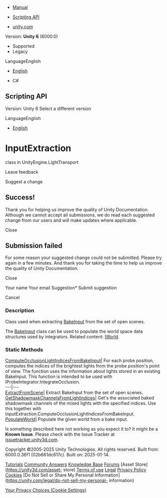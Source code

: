 [ ]()

  * [Manual](../Manual/index.html)
  * [Scripting API](../ScriptReference/index.html)

  * [unity.com](https://unity.com/)

Version: **Unity 6** (6000.0)

  * Supported
  * Legacy

LanguageEnglish

  * [English]()

  * C#

[ ](https://docs.unity3d.com)

## Scripting API

Version: Unity 6 Select a different version

LanguageEnglish

  * [English]()

# InputExtraction

class in UnityEngine.LightTransport

Leave feedback

Suggest a change

## Success!

Thank you for helping us improve the quality of Unity Documentation. Although
we cannot accept all submissions, we do read each suggested change from our
users and will make updates where applicable.

Close

## Submission failed

For some reason your suggested change could not be submitted. Please <a>try
again</a> in a few minutes. And thank you for taking the time to help us
improve the quality of Unity Documentation.

Close

Your name Your email Suggestion* Submit suggestion

Cancel

[ ]()

### Description

Class used when extracting
[BakeInput](LightTransport.InputExtraction.BakeInput.html) from the set of
open scenes.

The [BakeInput](LightTransport.InputExtraction.BakeInput.html) class can be
used to populate the world space data structures used by integrators. Related
content: [IWorld](LightTransport.IWorld.html).

### Static Methods

[ComputeOcclusionLightIndicesFromBakeInput](LightTransport.InputExtraction.ComputeOcclusionLightIndicesFromBakeInput.html)|
For each probe position, computes the indices of the brightest lights from the
probe position's point of view. The function uses the information about lights
stored in an existing BakeInput. This function is intended to be used with
IProbeIntegrator.IntegrateOcclusion.  
---|---  
[ExtractFromScene](LightTransport.InputExtraction.ExtractFromScene.html)|
Extract BakeInput from the set of open scenes.  
[GetShadowmaskChannelsFromLightIndices](LightTransport.InputExtraction.GetShadowmaskChannelsFromLightIndices.html)|
Get's the associated baked shadowmask channels of the mixed lights with the
specified indices. Use this together with
InputExtraction.ComputeOcclusionLightIndicesFromBakeInput.  
[PopulateWorld](LightTransport.InputExtraction.PopulateWorld.html)| Populate
the given world from a bake input.  
  
Is something described here not working as you expect it to? It might be a
**Known Issue**. Please check with the Issue Tracker at
[issuetracker.unity3d.com](https://issuetracker.unity3d.com).

Copyright ©2005-2025 Unity Technologies. All rights reserved. Built from:
6000.0.36f1 (02b661dc617c). Built on: 2025-01-14.

[Tutorials](https://unity3d.com/learn) [Community
Answers](https://answers.unity3d.com) [Knowledge
Base](https://support.unity3d.com/hc/en-us)
[Forums](https://forum.unity3d.com) [Asset Store](https://unity3d.com/asset-
store) [Terms of use](https://docs.unity3d.com/Manual/TermsOfUse.html)
[Legal](https://unity.com/legal) [Privacy
Policy](https://unity.com/legal/privacy-policy)
[Cookies](https://unity.com/legal/cookie-policy) [Do Not Sell or Share My
Personal Information](https://unity.com/legal/do-not-sell-my-personal-
information)

[Your Privacy Choices (Cookie Settings)](javascript:void\(0\);)

